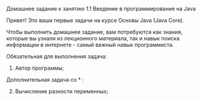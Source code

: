 Домашнее задание к занятию 1.1 Введение в программирование на Java

Привет!
Это ваши первые задачи на курсе Основы Java (Java Core).

Чтобы выполнить домашнее задание, вам потребуются как знания, которые вы узнали из лекционного материала, так и навык поиска информации в интернете - самый важный навык программиста.

Обязательная для выполнения задача:

  1.  Автор программы;

Дополнительная задача со * :

  2.  Вычисление разности переменных;
